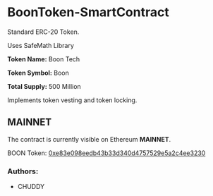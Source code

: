 # BoonToken-SmartContract

Standard ERC-20 Token.

Uses SafeMath Library

**Token Name:** Boon Tech

**Token Symbol:** Boon

**Total Supply:** 500 Million

Implements token vesting and token locking.

## MAINNET

The contract is currently visible on Ethereum **MAINNET**.

BOON Token: [0xe83e098eedb43b33d340d4757529e5a2c4ee3230](https://etherscan.io/token/0xe83e098eedb43b33d340d4757529e5a2c4ee3230)

### Authors:
- CHUDDY
